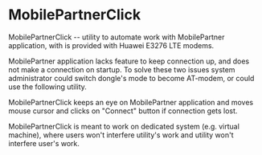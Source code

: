 # MobilePartnerClick

MobilePartnerClick -- utility to automate work with MobilePartner application, with is provided with Huawei E3276 LTE modems.

MobilePartner application lacks feature to keep connection up, and does not make a connection on startup. To solve these two issues system administrator could switch dongle's mode to become AT-modem, or could use the following utility. 

MobilePartnerClick keeps an eye on MobilePartner application and moves mouse cursor and clicks on "Connect" button if connection gets lost. 

MobilePartnerClick is meant to work on dedicated system (e.g. virtual machine), where users won't interfere utility's work and utility won't interfere user's work.

